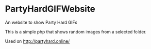 # PartyHardGIFWebsite
An website to show Party Hard GIFs

This is a simple php that shows random images from a selected folder.

Used on http://partyhard.online/
